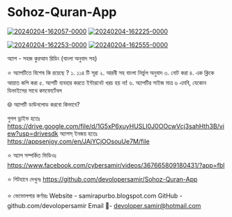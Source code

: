 # Sohoz-Quran-App
<a href='https://postimg.cc/tZp4Xfcd' target='_blank'><img src='https://i.postimg.cc/DZbJc3dN/20240204-162057-0000.png' border='0' alt='20240204-162057-0000'/></a>
<a href='https://postimg.cc/zHfDhh8V' target='_blank'><img src='https://i.postimg.cc/1XG8L0dc/20240204-162225-0000.png' border='0' alt='20240204-162225-0000'/></a>

<a href='https://postimg.cc/vck81DjZ' target='_blank'><img src='https://i.postimg.cc/cL4vbnBw/20240204-162253-0000.png' border='0' alt='20240204-162253-0000'/></a>
<a href='https://postimg.cc/TyqTH0PK' target='_blank'><img src='https://i.postimg.cc/TPBh1HMJ/20240204-162555-0000.png' border='0' alt='20240204-162555-0000'/></a>


অ্যাপ - সহজ কুরআন রিডিং (বাংলা অনুবাদ সহ) 

⭐ অ্যাপটিতে বিশেষ কি রয়েছে ? 
১. ১১৪ টি সূরা
২. আরবী সহ বাংলা নির্ভুল অনুবাদ
৩. নোট করা
৪. এক ক্লিকে আয়াত কপি করা 
৫. অ্যপটি ব্যবহার করতে ইন্টারনেট খরচ হয় না! 
৬. অ্যাপটির সাইজ মাত্র ৬ এমবি, যেকোন ডিভাইসের সাথে কমফোর্টেবল 



🌐 অ্যাপটি ডাউনলোড করবো কিভাবে? 

গুগল ড্রাইভ হতেঃ 
https://drive.google.com/file/d/1G5xP6xuyHUSLI0J0OOcwVcj3sahHth3B/view?usp=drivesdk
অ্যাপস্ ইনজয় হতেঃ
https://appsenjoy.com/en/JAjYCjOOsouUe7M/file

⭐ অ্যাপ সম্পর্কিত ভিডিওঃ
https://www.facebook.com/cybersamir/videos/367665809180431/?app=fbl

⭐ গিটহাবে দেখুনঃ 
https://github.com/devolopersamir/Sohoz-Quran-App

⭐ ভেভোলপার কর্ণারঃ 
Website - samirapurbo.blogspot.com 
GitHub - github.com/devolopersamir
Email 📨- devoloper.samir@hotmail.com
